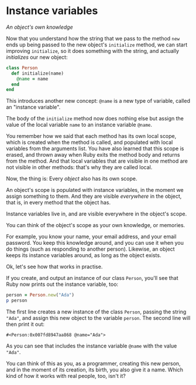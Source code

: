 # Instance variables

*An object's own knowledge*

Now that you understand how the string that we pass to the method `new`
ends up being passed to the new object's `initialize` method, we can start
improving `initialize`, so it does something with the string, and actually
*initializes* our new object:

```ruby
class Person
  def initialize(name)
    @name = name
  end
end
```

This introduces another new concept: `@name` is a new type of variable, called
an "instance variable".

The body of the `initialize` method now does nothing else but assign the value
of the local variable `name` to an instance variable `@name`.

You remember how we said that each method has its own local scope, which is
created when the method is called, and populated with local variables from the
arguments list. You have also learned that this scope is erased, and thrown
away when Ruby exits the method body and returns from the method. And that
local variables that are visible in one method are not visible in other
methods: that's why they are called local.

Now, the thing is: Every *object* also has its own scope.

An object's scope is populated with instance variables, in the moment we assign
something to them. And they are visible *everywhere* in the object, that is, in
every method that the object has.

<p class="hint">
Instance variables live in, and are visible everywhere in the object's scope.
</p>

You can think of the object's scope as your own knowledge, or memories.

For example, you know your name, your email address, and your email password.
You keep this knowledge around, and you can use it when you do things (such as
responding to another person). Likewise, an object keeps its instance variables
around, as long as the object exists.

<!--
Next to its instance variables, the object's scope also contains the object's
method names. That is to say, the object knows about its own methods, and it
can call them, internally from other methods, if that's useful.
-->

Ok, let's see how that works in practise.

If you create, and output an instance of our class `Person`, you'll see that
Ruby now prints out the instance variable, too:

```ruby
person = Person.new("Ada")
p person
```

The first line creates a new instance of the class `Person`, passing the string
`"Ada"`, and assign this new object to the variable `person`. The second line
will then print it out:

```
#<Person:0x007fd8947aa868 @name="Ada">
```

As you can see that includes the instance variable `@name` with the value
`"Ada"`.

You can think of this as you, as a programmer, creating this new person, and
in the moment of its creation, its birth, you also give it a name. Which kind
of how it works with real people, too, isn't it?
